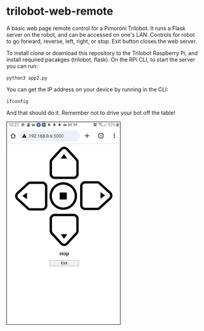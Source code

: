 # trilobot-web-remote

A basic web page remote control for a Pimoroni Trilobot. It runs a Flask
server on the robot, and can be accessed on one's LAN. Controls for robot to
go forward, reverse, left, right, or stop. Exit button closes the web server.

To install clone or download this repository to the Trilobot Raspberry Pi,
and install required pacakges (trilobot, flask). On the RPi CLI, to
start the server you can run:

```
python3 app2.py
```

You can get the IP address on your device by running in the CLI:

```
ifconfig
```

And that should do it. Remember not to drive your bot off the table!

!['ui'](screenshot.jpg)

